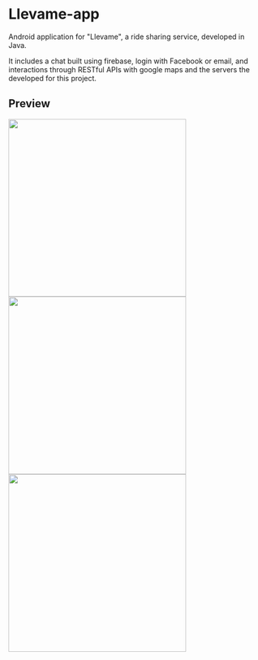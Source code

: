 # Llevame-app

Android application for "Llevame", a ride sharing service, developed in Java.

It includes a chat built using firebase, login with Facebook or email, and interactions through RESTful APIs with google maps and the servers the developed for this project.

## Preview

<img src="https://i.imgur.com/vKdXW9z.png" width = "350">

<img src="https://i.imgur.com/50kpgpJ.png" width = "350">

<img src="https://i.imgur.com/hbXmOBV.png" width = "350">

 
